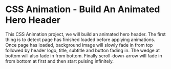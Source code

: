 # CSS Animation - Build An Animated Hero Header

This CSS Animation project, we will build an animated hero header. The first thing is to detect page has finished loaded before applying animations. Once page has loaded, background image will slowly fade in from top followed by header logo, title, subtitle and button fading in. The wedge at bottom will also fade in from bottom. Finally scroll-down-arrow will fade in from bottom at first and then start pulsing infinitely.
